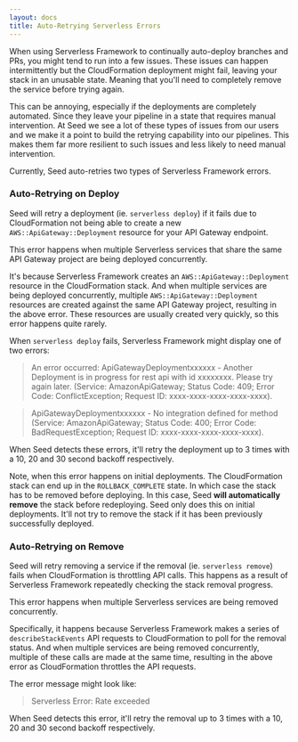 ```yaml
---
layout: docs
title: Auto-Retrying Serverless Errors
---
```


When using Serverless Framework to continually auto-deploy branches and PRs, you might tend to run into a few issues. These issues can happen intermittently but the CloudFormation deployment might fail, leaving your stack in an unusable state. Meaning that you'll need to completely remove the service before trying again.

This can be annoying, especially if the deployments are completely automated. Since they leave your pipeline in a state that requires manual intervention. At Seed we see a lot of these types of issues from our users and we make it a point to build the retrying capability into our pipelines. This makes them far more resilient to such issues and less likely to need manual intervention.

Currently, Seed auto-retries two types of Serverless Framework errors.

### Auto-Retrying on Deploy

Seed will retry a deployment (ie. `serverless deploy`) if it fails due to CloudFormation not being able to create a new `AWS::ApiGateway::Deployment` resource for your API Gateway endpoint.

This error happens when multiple Serverless services that share the same API Gateway project are being deployed concurrently.

It's because Serverless Framework creates an `AWS::ApiGateway::Deployment` resource in the CloudFormation stack. And when multiple services are being deployed concurrently, multiple `AWS::ApiGateway::Deployment` resources are created against the same API Gateway project, resulting in the above error. These resources are usually created very quickly, so this error happens quite rarely.

When `serverless deploy` fails, Serverless Framework might display one of two errors:

> An error occurred: ApiGatewayDeploymentxxxxxx - Another Deployment is in progress for rest api with id xxxxxxxx. Please try again later. (Service: AmazonApiGateway; Status Code: 409; Error Code: ConflictException; Request ID: xxxx-xxxx-xxxx-xxxx-xxxx).

> ApiGatewayDeploymentxxxxxx - No integration defined for method (Service: AmazonApiGateway; Status Code: 400; Error Code: BadRequestException; Request ID: xxxx-xxxx-xxxx-xxxx-xxxx).

When Seed detects these errors, it'll retry the deployment up to 3 times with a 10, 20 and 30 second backoff respectively.

Note, when this error happens on initial deployments. The CloudFormation stack can end up in the `ROLLBACK_COMPLETE` state. In which case the stack has to be removed before deploying. In this case, Seed **will automatically remove** the stack before redeploying. Seed only does this on initial deployments. It'll not try to remove the stack if it has been previously successfully deployed.

### Auto-Retrying on Remove

Seed will retry removing a service if the removal (ie. `serverless remove`) fails when CloudFormation is throttling API calls. This happens as a result of Serverless Framework repeatedly checking the stack removal progress.

This error happens when multiple Serverless services are being removed concurrently.

Specifically, it happens because Serverless Framework makes a series of `describeStackEvents` API requests to CloudFormation to poll for the removal status. And when multiple services are being removed concurrently, multiple of these calls are made at the same time, resulting in the above error as CloudFormation throttles the API requests.

The error message might look like:

> Serverless Error: Rate exceeded

When Seed detects this error, it'll retry the removal up to 3 times with a 10, 20 and 30 second backoff respectively.

